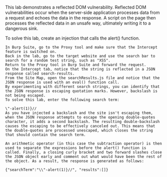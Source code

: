 This lab demonstrates a reflected DOM vulnerability. Reflected DOM vulnerabilities occur when the server-side application processes data from a request and echoes the data in the response. A script on the page then processes the reflected data in an unsafe way, ultimately writing it to a dangerous sink.

To solve this lab, create an injection that calls the alert() function.

	In Burp Suite, go to the Proxy tool and make sure that the Intercept feature is switched on.
	Back in the lab, go to the target website and use the search bar to search for a random test string, such as "XSS".
	Return to the Proxy tool in Burp Suite and forward the request.
	On the Intercept tab, notice that the string is reflected in a JSON response called search-results.
	From the Site Map, open the searchResults.js file and notice that the JSON response is used with an eval() function call.
	By experimenting with different search strings, you can identify that the JSON response is escaping quotation marks. However, backslash is not being escaped.
	To solve this lab, enter the following search term:

	\"-alert(1)}//
	As you have injected a backslash and the site isn't escaping them, when the JSON response attempts to escape the opening double-quotes character, it adds a second backslash. The resulting double-backslash causes the escaping to be effectively canceled out. This means that the double-quotes are processed unescaped, which closes the string that should contain the search term.

	An arithmetic operator (in this case the subtraction operator) is then used to separate the expressions before the alert() function is called. Finally, a closing curly bracket and two forward slashes close the JSON object early and comment out what would have been the rest of the object. As a result, the response is generated as follows:

	{"searchTerm":"\\"-alert(1)}//", "results":[]}
